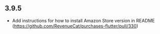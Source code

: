 ## 3.9.5

- Add instructions for how to install Amazon Store version in README (https://github.com/RevenueCat/purchases-flutter/pull/330)
